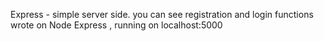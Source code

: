 Express -  simple server side.
you can see registration and login functions wrote on Node Express , running on localhost:5000
